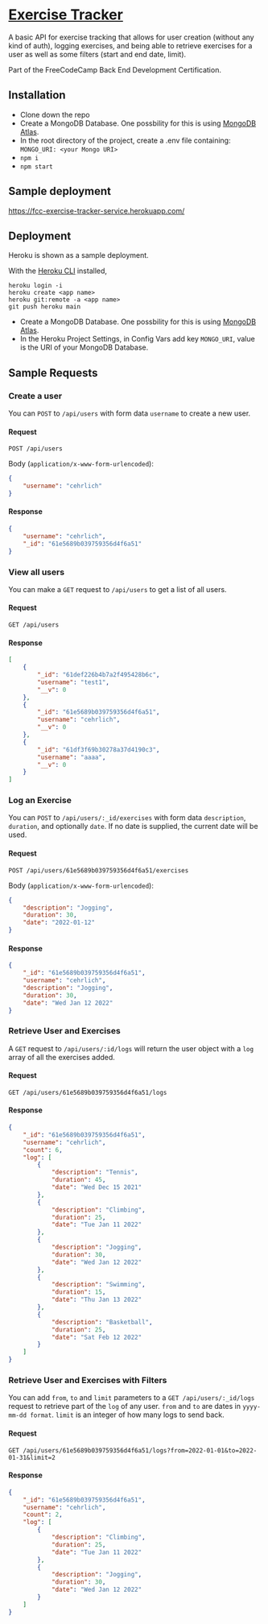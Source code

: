 # [Exercise Tracker](https://www.freecodecamp.org/learn/apis-and-microservices/apis-and-microservices-projects/exercise-tracker)

A basic API for exercise tracking that allows for user creation (without any kind of auth), logging exercises, and being able to retrieve exercises for a user as well as some filters (start and end date, limit).

Part of the FreeCodeCamp Back End Development Certification.

## Installation
* Clone down the repo
* Create a MongoDB Database. One possbility for this is using [MongoDB Atlas](https://www.freecodecamp.org/news/get-started-with-mongodb-atlas/).
* In the root directory of the project, create a .env file containing: `MONGO_URI: <your Mongo URI>`
* `npm i`
* `npm start`

## Sample deployment
https://fcc-exercise-tracker-service.herokuapp.com/

## Deployment
Heroku is shown as a sample deployment.

With the [Heroku CLI](https://devcenter.heroku.com/categories/command-line) installed,
```
heroku login -i
heroku create <app name>
heroku git:remote -a <app name>
git push heroku main
```
* Create a MongoDB Database. One possbility for this is using [MongoDB Atlas](https://www.freecodecamp.org/news/get-started-with-mongodb-atlas/).
* In the Heroku Project Settings, in Config Vars add key `MONGO_URI`, value is the URI of your MongoDB Database.

## Sample Requests

### Create a user
You can `POST` to `/api/users` with form data `username` to create a new user.
#### Request
`POST /api/users`

Body (`application/x-www-form-urlencoded`):
```json
{
    "username": "cehrlich"
}
```
#### Response
```json
{
    "username": "cehrlich",
    "_id": "61e5689b039759356d4f6a51"
}
```

### View all users
You can make a `GET` request to `/api/users` to get a list of all users.
#### Request
`GET /api/users`
#### Response
```json
[
    {
        "_id": "61def226b4b7a2f495428b6c",
        "username": "test1",
        "__v": 0
    },
    {
        "_id": "61e5689b039759356d4f6a51",
        "username": "cehrlich",
        "__v": 0
    },
    {
        "_id": "61df3f69b30278a37d4190c3",
        "username": "aaaa",
        "__v": 0
    }
]
```

### Log an Exercise
You can `POST` to `/api/users/:_id/exercises` with form data `description`, `duration`, and optionally `date`. If no date is supplied, the current date will be used.
#### Request
`POST /api/users/61e5689b039759356d4f6a51/exercises`

Body (`application/x-www-form-urlencoded`):
```json
{
    "description": "Jogging",
    "duration": 30,
    "date": "2022-01-12"
}
```
#### Response
```json
{
    "_id": "61e5689b039759356d4f6a51",
    "username": "cehrlich",
    "description": "Jogging",
    "duration": 30,
    "date": "Wed Jan 12 2022"
}
```

### Retrieve User and Exercises
A `GET` request to `/api/users/:id/logs` will return the user object with a `log` array of all the exercises added.
#### Request
`GET /api/users/61e5689b039759356d4f6a51/logs`
#### Response
```json
{
    "_id": "61e5689b039759356d4f6a51",
    "username": "cehrlich",
    "count": 6,
    "log": [
        {
            "description": "Tennis",
            "duration": 45,
            "date": "Wed Dec 15 2021"
        },
        {
            "description": "Climbing",
            "duration": 25,
            "date": "Tue Jan 11 2022"
        },
        {
            "description": "Jogging",
            "duration": 30,
            "date": "Wed Jan 12 2022"
        },
        {
            "description": "Swimming",
            "duration": 15,
            "date": "Thu Jan 13 2022"
        },
        {
            "description": "Basketball",
            "duration": 25,
            "date": "Sat Feb 12 2022"
        }
    ]
}
```
### Retrieve User and Exercises with Filters
You can add `from`, `to` and `limit` parameters to a `GET /api/users/:_id/logs` request to retrieve part of the `log` of any user. `from` and `to` are dates in `yyyy-mm-dd format`. `limit` is an integer of how many logs to send back.
#### Request
`GET /api/users/61e5689b039759356d4f6a51/logs?from=2022-01-01&to=2022-01-31&limit=2`
#### Response
```json
{
    "_id": "61e5689b039759356d4f6a51",
    "username": "cehrlich",
    "count": 2,
    "log": [
        {
            "description": "Climbing",
            "duration": 25,
            "date": "Tue Jan 11 2022"
        },
        {
            "description": "Jogging",
            "duration": 30,
            "date": "Wed Jan 12 2022"
        }
    ]
}
```
